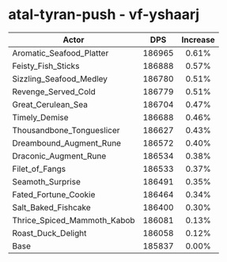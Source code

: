 # atal-tyran-push - vf-yshaarj
| Actor | DPS | Increase |
|---|:---:|:---:|
|Aromatic_Seafood_Platter|186965|0.61%|
|Feisty_Fish_Sticks|186888|0.57%|
|Sizzling_Seafood_Medley|186780|0.51%|
|Revenge_Served_Cold|186779|0.51%|
|Great_Cerulean_Sea|186704|0.47%|
|Timely_Demise|186688|0.46%|
|Thousandbone_Tongueslicer|186627|0.43%|
|Dreambound_Augment_Rune|186572|0.40%|
|Draconic_Augment_Rune|186534|0.38%|
|Filet_of_Fangs|186533|0.37%|
|Seamoth_Surprise|186491|0.35%|
|Fated_Fortune_Cookie|186464|0.34%|
|Salt_Baked_Fishcake|186400|0.30%|
|Thrice_Spiced_Mammoth_Kabob|186081|0.13%|
|Roast_Duck_Delight|186058|0.12%|
|Base|185837|0.00%|
